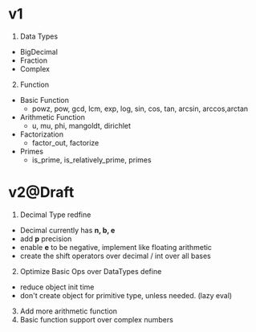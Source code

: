 # v1
1. Data Types 
- BigDecimal
- Fraction
- Complex

2. Function
- Basic Function
  - powz, pow, gcd, lcm, exp, log, sin, cos, tan, arcsin, arccos,arctan
- Arithmetic Function
  - u, mu, phi, mangoldt, dirichlet
- Factorization
  - factor_out, factorize
- Primes
  - is_prime, is_relatively_prime, primes

# v2@Draft
1. Decimal Type redfine
  - Decimal currently has **n, b, e**
  - add **p** precision
  - enable **e** to be negative, implement like floating arithmetic
  - create the shift operators over decimal / int over all bases
2. Optimize Basic Ops over DataTypes define
  - reduce object init time
  - don't create object for primitive type, unless needed. (lazy eval)
3. Add more arithmetic function
4. Basic function support over complex numbers